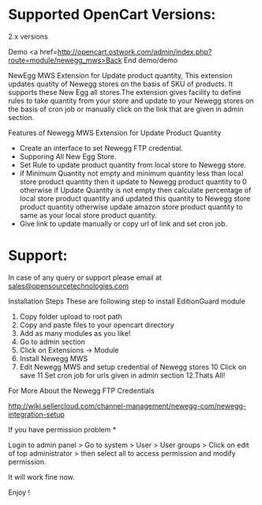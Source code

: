 Supported OpenCart Versions:
================
2.x versions

Demo <a href=http://opencart.ostwork.com/admin/index.php?route=module/newegg_mws>Back End</a> demo/demo

NewEgg MWS Extension for Update product quantity, This extension updates quatity of Newegg stores on the basis of SKU of products.
It supports these New Egg all stores.The extension gives facility to define rules to take quantity from your store and update to your Newegg stores on the basis of cron job or manually click on the link that are given in admin section. 


Features of Newegg MWS Extension for Update Product Quantity

- Create an interface to set Newegg FTP credential.
- Supporing All New Egg Store.
- Set Rule to update product quantity from local store to Newegg store.
- if Minimum Quantity not empty and minimum quantity less than local store product quantity then it update to Newegg product quantity to 0 otherwise if  Update Quantity is not empty then calculate percentage of local store product quantity and updated this quantity to Newegg store product quantity otherwise update amazon store product quantity to same as your local store product quantity.
- Give link to update manually or copy url of link and set cron job. 

Support:
==============
In case of any query or support please email at sales@opensourcetechnologies.com



Installation Steps
These are following step to install EditionGuard module
1. Copy folder upload to root path
2. Copy and paste files to your opencart directory
3. Add as many modules as you like!
4. Go to admin section
5. Click on Extensions → Module
6. Install Newegg MWS
9. Edit Newegg MWS and setup credential of Newegg stores
10 Click on save
11 Set cron job for urls given in admin section
12.Thats All!

For More About the Newegg FTP Credentials 

http://wiki.sellercloud.com/channel-management/newegg-com/newegg-integration-setup

If you have permission problem *

Login to admin panel > Go to system > User > User groups  >  Click on edit of top administrator > then select all to access permission and modify permission.

It will work fine now.
 
Enjoy ! 
